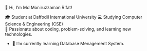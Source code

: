 👋 Hi, I'm Md Moniruzzaman Rifat!

🎓 Student at Daffodil International University 
💻 Studying Computer Science & Engineering (CSE)  
🚀 Passionate about coding, problem-solving, and learning new technologies. 


- 🌱 I’m currently learning Database Menagement System.

